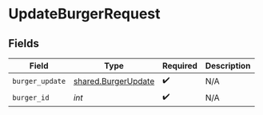 # UpdateBurgerRequest


## Fields

| Field                                                      | Type                                                       | Required                                                   | Description                                                |
| ---------------------------------------------------------- | ---------------------------------------------------------- | ---------------------------------------------------------- | ---------------------------------------------------------- |
| `burger_update`                                            | [shared.BurgerUpdate](../../models/shared/burgerupdate.md) | :heavy_check_mark:                                         | N/A                                                        |
| `burger_id`                                                | *int*                                                      | :heavy_check_mark:                                         | N/A                                                        |